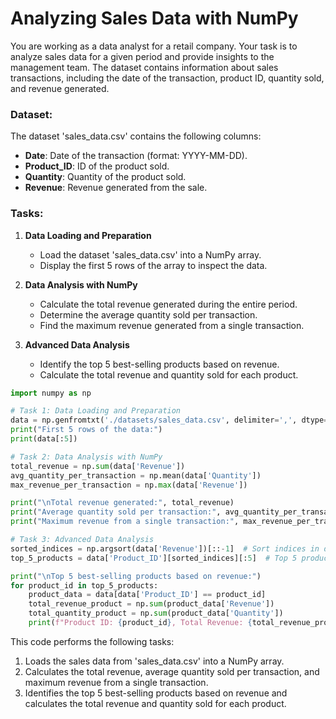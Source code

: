 # Analyzing Sales Data with NumPy

You are working as a data analyst for a retail company. Your task is to analyze sales data for a given period and provide insights to the management team. The dataset contains information about sales transactions, including the date of the transaction, product ID, quantity sold, and revenue generated.

### Dataset:

The dataset 'sales_data.csv' contains the following columns:

- **Date**: Date of the transaction (format: YYYY-MM-DD).
- **Product_ID**: ID of the product sold.
- **Quantity**: Quantity of the product sold.
- **Revenue**: Revenue generated from the sale.

### Tasks:

1. **Data Loading and Preparation**

   - Load the dataset 'sales_data.csv' into a NumPy array.
   - Display the first 5 rows of the array to inspect the data.

2. **Data Analysis with NumPy**

   - Calculate the total revenue generated during the entire period.
   - Determine the average quantity sold per transaction.
   - Find the maximum revenue generated from a single transaction.

3. **Advanced Data Analysis**

   - Identify the top 5 best-selling products based on revenue.
   - Calculate the total revenue and quantity sold for each product.

   

```python
import numpy as np

# Task 1: Data Loading and Preparation
data = np.genfromtxt('./datasets/sales_data.csv', delimiter=',', dtype=None, names=True)
print("First 5 rows of the data:")
print(data[:5])

# Task 2: Data Analysis with NumPy
total_revenue = np.sum(data['Revenue'])
avg_quantity_per_transaction = np.mean(data['Quantity'])
max_revenue_per_transaction = np.max(data['Revenue'])

print("\nTotal revenue generated:", total_revenue)
print("Average quantity sold per transaction:", avg_quantity_per_transaction)
print("Maximum revenue from a single transaction:", max_revenue_per_transaction)

# Task 3: Advanced Data Analysis
sorted_indices = np.argsort(data['Revenue'])[::-1]  # Sort indices in descending order of revenue
top_5_products = data['Product_ID'][sorted_indices][:5]  # Top 5 product IDs based on revenue

print("\nTop 5 best-selling products based on revenue:")
for product_id in top_5_products:
    product_data = data[data['Product_ID'] == product_id]
    total_revenue_product = np.sum(product_data['Revenue'])
    total_quantity_product = np.sum(product_data['Quantity'])
    print(f"Product ID: {product_id}, Total Revenue: {total_revenue_product}, Total Quantity Sold: {total_quantity_product}")
```

This code performs the following tasks:
1. Loads the sales data from 'sales_data.csv' into a NumPy array.
2. Calculates the total revenue, average quantity sold per transaction, and maximum revenue from a single transaction.
3. Identifies the top 5 best-selling products based on revenue and calculates the total revenue and quantity sold for each product.
